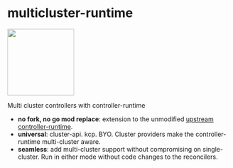 # multicluster-runtime

<img src="https://github.com/user-attachments/assets/bfb80971-1ec1-4922-b201-b23f522f829d" width="150">
<br/>

Multi cluster controllers with controller-runtime
- **no fork, no go mod replace**: extension to the unmodified [upstream controller-runtime](https://github.com/kubernetes-sigs/controller-runtime).
- **universal**: cluster-api. kcp. BYO. Cluster providers make the controller-runtime multi-cluster aware.
- **seamless**: add multi-cluster support without compromising on single-cluster. Run in either mode without code changes to the reconcilers. 
